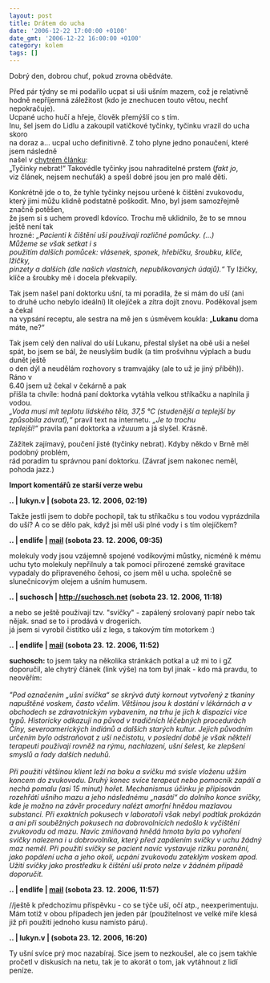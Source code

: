 ```yaml
---
layout: post
title: Drátem do ucha
date: '2006-12-22 17:00:00 +0100'
date_gmt: '2006-12-22 16:00:00 +0100'
category: kolem
tags: []
---
```

<p>Dobrý den, dobrou chuť, pokud zrovna obědváte.</p>
<p>Před pár týdny se mi podařilo ucpat si uši ušním mazem, což je relativně hodně nepříjemná záležitost (kdo je znechucen touto větou, nechť nepokračuje).<br />
Ucpané ucho hučí a hřeje, člověk přemýšlí co s tím.<br />
Inu, šel jsem do Lidlu a zakoupil vatičkové tyčinky, tyčinku vrazil do ucha skoro<br />
na doraz a... ucpal ucho definitivně. Z toho plyne jedno ponaučení, které jsem následně<br />
našel v <a href="http://www.florence.cz/cislo.php?stat=275">chytrém článku</a>:<br />
&bdquo;Tyčinky nebrat!&ldquo; Takovédle tyčinky jsou nahraditelné prstem (<em>fakt jo</em>,<br />
viz článek, nejsem nechuťák) a spešl dobré jsou jen pro malé děti.</p>
<p>Konkrétně jde o to, že tyhle tyčinky nejsou určené k čištění zvukovodu,<br />
který jimi můžu klidně podstatně poškodit. Mno, byl jsem samozřejmě značně potěšen,<br />
že jsem si s uchem provedl kdovíco. Trochu mě uklidnilo, že to se mnou ještě není tak<br />
hrozné: <em>&bdquo;Pacienti k čištění uší používají rozličné pomůcky. (...)<br />
Můžeme se však setkat i s<br />
použitím dalších pomůcek: vlásenek, sponek, hřebíčku, šroubku, klíče, lžičky,<br />
pinzety a dalších (dle našich vlastních, nepublikovaných údajů).&ldquo;</em> Ty lžičky,<br />
klíče a šroubky mě i docela překvapily.</p>
<p>Tak jsem našel paní doktorku ušní, ta mi poradila, že si mám do uší (ani<br />
to druhé ucho nebylo ideální) lít olejíček a zítra dojít znovu. Poděkoval jsem a čekal<br />
na vypsání receptu, ale sestra na mě jen s úsměvem koukla: &bdquo;<strong>Lukanu</strong> doma<br />
máte, ne?&ldquo;</p>
<p>Tak jsem celý den nalíval do uší Lukanu, přestal slyšet na obě uši a nešel<br />
spát, bo jsem se bál, že neuslyším budík (a tím prošvihnu výplach a budu dunět ještě<br />
o den dýl a neudělám rozhovory s tramvajáky (ale to už je jiný příběh)). Ráno v<br />
6.40 jsem už čekal v čekárně a pak<br />
přišla ta chvíle: hodná paní doktorka vytáhla velkou stříkačku a naplnila ji vodou.<br />
<em>&bdquo;Voda musí mít teplotu lidského těla, 37,5 °C (studenější a teplejší by<br />
způsobila závrať),&ldquo;</em> pravil text na internetu. <em>&bdquo;Je to trochu<br />
teplejší!&ldquo;</em> pravila paní doktorka a <em>vžuuum</em> a já slyšel. Krásně.</p>
<p>Zážitek zajímavý, poučení jisté (tyčinky nebrat). Kdyby někdo v Brně měl podobný problém,<br />
rád poradím tu správnou paní doktorku. (Závrať jsem nakonec neměl, pohoda jazz.)</p>
<div class="import-komentaru">
<p><strong>Import komentářů ze starší verze webu</strong></p>
<div class="comment">
<p style="font-weight:bold"><span class="compredmet">..</span> | <span class="comname">lukyn.v</span> | (sobota&nbsp;23.&nbsp;12.&nbsp;2006,&nbsp;02:19)</p>
<p>Takže jestli jsem to dobře pochopil, tak tu stříkačku s tou vodou vyprázdnila do uší? A co se dělo pak, když jsi měl uši plné vody i s tím olejíčkem? </p>
</div>
<div class="comment">
<p style="font-weight:bold"><span class="compredmet">..</span> | <span class="comname">endlife</span> |  <a href="mailto:jan.martinek@post.cz">mail</a> (sobota&nbsp;23.&nbsp;12.&nbsp;2006,&nbsp;09:35)</p>
<p>molekuly vody jsou vzájemně spojené vodíkovými můstky, nicméně k mému uchu tyto molekuly nepřilnuly a tak pomocí přirozené zemské gravitace vypadaly do připraveného čehosi, co jsem měl u ucha. společně se slunečnicovým olejem a ušním humusem. </p>
</div>
<div class="comment">
<p style="font-weight:bold"><span class="compredmet">..</span> | <span class="comname">suchosch</span> |  <a href="http://suchosch.net">http://suchosch.net</a> (sobota&nbsp;23.&nbsp;12.&nbsp;2006,&nbsp;11:18)</p>
<p>a nebo se ještě používají tzv. &quot;svíčky&quot; - zapálený srolovaný papír nebo tak nějak. snad se to i prodává v drogeriích. <br> já jsem si vyrobil čistítko uší z lega, s takovým tím motorkem :) </p>
</div>
<div class="comment">
<p style="font-weight:bold"><span class="compredmet">..</span> | <span class="comname">endlife</span> |  <a href="mailto:jan.martinek@post.cz">mail</a> (sobota&nbsp;23.&nbsp;12.&nbsp;2006,&nbsp;11:52)</p>
<p><strong>suchosch:</strong> to jsem taky na několika stránkách potkal a už mi to i gZ doporučil, ale chytrý článek (link výše) na tom byl jinak - kdo má pravdu, to neověřím: <br>  <br> <em>&quot;Pod označením „ušní svíčka“ se skrývá dutý kornout vytvořený z tkaniny napuštěné voskem, často včelím. Většinou jsou k dostání v lékárnách a v obchodech se zdravotnickým vybavením, na trhu je jich k dispozici více typů. Historicky odkazují na původ v tradičních léčebných procedurách Číny, severoamerických indiánů a dalších starých kultur. Jejich původním určením bylo odstraňovat z uší nečistotu, v poslední době je však někteří terapeuti používají rovněž na rýmu, nachlazení, ušní šelest, ke zlepšení smyslů a řady dalších neduhů. </em> <br>  <br> <em>Při použití většinou klient leží na boku a svíčku má svisle vloženu užším koncem do zvukovodu. Druhý konec svíce terapeut nebo pomocník zapálí a nechá pomalu (asi 15 minut) hořet. Mechanismus účinku je připisován rozehřátí ušního mazu a jeho následnému „nasátí“ do dolního konce svíčky, kde je možno na závěr procedury nalézt amorfní hnědou mazlavou substanci. Při exaktních pokusech v laboratoři však nebyl podtlak prokázán a ani při souběžných pokusech na dobrovolnících nedošlo k vyčištění zvukovodu od mazu. Navíc zmiňovaná hnědá hmota byla po vyhoření svíčky nalezena i u dobrovolníka, který před zapálením svíčky v uchu žádný maz neměl. Při použití svíčky se pacient navíc vystavuje riziku poranění, jako popálení ucha a jeho okolí, ucpání zvukovodu zateklým voskem apod. Užití svíčky jako prostředku k čištění uší proto nelze v žádném případě doporučit. </em></p>
</div>
<div class="comment">
<p style="font-weight:bold"><span class="compredmet">..</span> | <span class="comname">endlife</span> |  <a href="mailto:jan.martinek@post.cz">mail</a> (sobota&nbsp;23.&nbsp;12.&nbsp;2006,&nbsp;11:57)</p>
<p>//ještě k předchozímu příspěvku - co se týče uší, očí atp., neexperimentuju. Mám totiž v obou případech jen jeden pár (použitelnost ve velké míře klesá již při použití jednoho kusu namísto páru). </p>
</div>
<div class="comment">
<p style="font-weight:bold"><span class="compredmet">..</span> | <span class="comname">lukyn.v</span> | (sobota&nbsp;23.&nbsp;12.&nbsp;2006,&nbsp;16:20)</p>
<p>Ty ušní svíce prý moc nazabíraj. Sice jsem to nezkoušel, ale co jsem takhle pročetl v diskusích na netu, tak je to akorát o tom, jak vytáhnout z lidí peníze. </p>
</div>
</div>
